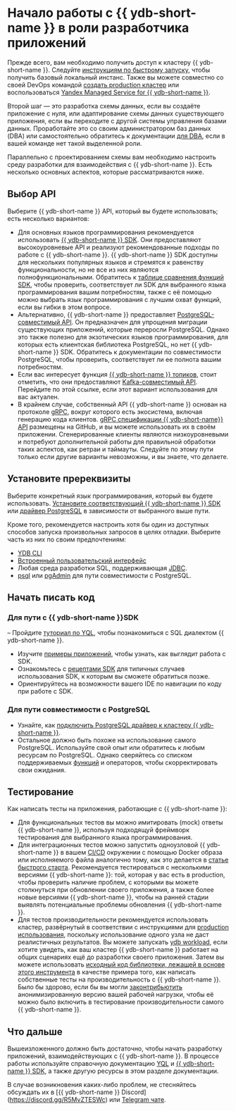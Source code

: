 # Начало работы с {{ ydb-short-name }} в роли разработчика приложений

Прежде всего, вам необходимо получить доступ к кластеру {{ ydb-short-name }}. Следуйте [инструкциям по быстрому запуску](../quickstart.md), чтобы получить базовый локальный инстанс. Также вы можете совместно со своей DevOps командой [создать production кластер](../devops/index.md) или воспользоваться [Yandex Managed Service for {{ ydb-short-name }}](https://yandex.cloud/ru/services/ydb).

Второй шаг — это разработка схемы данных, если вы создаёте приложение с нуля, или адаптирование схемы данных существующего приложения, если вы переходите с другой системы управления базами данных. Проработайте это со своим администратором баз данных (DBA) или самостоятельно обратитесь к документации [для DBA](../dev/index.md), если в вашей команде нет такой выделенной роли.

Параллельно с проектированием схемы вам необходимо настроить среду разработки для взаимодействия с {{ ydb-short-name }}. Есть несколько основных аспектов, которые рассматриваются ниже.

## Выбор API

Выберите {{ ydb-short-name }} API, который вы будете использовать; есть несколько вариантов:

- Для основных языков программирования рекомендуется использовать [{{ ydb-short-name }} SDK](../reference/ydb-sdk/index.md). Они предоставляют высокоуровневые API и реализуют рекомендованные подходы по работе с {{ ydb-short-name }}. {{ ydb-short-name }} SDK доступны для нескольких популярных языков и стремятся к равенству функциональности, но не все из них являются полнофункциональными. Обратитесь к [таблице сравнения функций SDK](../reference/ydb-sdk/feature-parity.md), чтобы проверить, соответствует ли SDK для выбранного языка программирования вашим потребностям, также с её помощью можно выбрать язык программирования с лучшим охват функций, если вы гибки в этом вопросе.
- Альтернативно, {{ ydb-short-name }} предоставляет [PostgreSQL-совместимый API](../postgresql/intro.md). Он предназначен для упрощения миграции существующих приложений, которые переросли PostgreSQL. Однако это также полезно для экзотических языков программирования, для которых есть клиентская библиотека PostgreSQL, но нет {{ ydb-short-name }} SDK. Обратитесь к документации по совместимости PostgreSQL, чтобы проверить, соответствует ли ее полнота вашим потребностям.
- Если вас интересует функция [{{ ydb-short-name }} топиков](../concepts/topic.md), стоит отметить, что они предоставляют [Kafka-совместимый API](../reference/kafka-api/index.md). Перейдите по этой ссылке, если этот вариант использования для вас актуален.
- В крайнем случае, собственный API {{ ydb-short-name }} основан на протоколе [gRPC](https://grpc.io/), вокруг которого есть экосистема, включая генерацию кода клиентов. [gRPC спецификации {{ ydb-short-name}} API](https://github.com/ydb-platform/ydb/tree/main/ydb/public/api/grpc) размещены на GitHub, и вы можете использовать их в своём приложении. Сгенерированные клиенты являются низкоуровневыми и потребуют дополнительной работы для правильной обработки таких аспектов, как ретраи и таймауты. Следуйте по этому пути только если другие варианты невозможны, и вы знаете, что делаете.
  
## Установите пререквизиты

Выберите конкретный язык программирования, который вы будете использовать. [Установите соответствующий {{ ydb-short-name }} SDK](../reference/ydb-sdk/index.md) или [драйвер PostgreSQL](https://wiki.postgresql.org/wiki/List_of_drivers) в зависимости от выбранного выше пути.

Кроме того, рекомендуется настроить хотя бы один из доступных способов запуска произвольных запросов в целях отладки. Выберите часть из них по своим предпочтениям:

* [YDB CLI](../reference/ydb-cli/install.md)
* [Встроенный пользовательский интерфейс](../reference/embedded-ui/index.md)
* Любая среда разработки SQL, поддерживающая [JDBC](https://github.com/ydb-platform/ydb-jdbc-driver).
* [psql](https://www.postgresql.org/docs/14/app-psql.html) или [pgAdmin](https://www.pgadmin.org/) для пути совместимости с PostgreSQL.

## Начать писать код

### Для пути с {{ ydb-short-name }}SDK

– Пройдите [туториал по YQL](yql-tutorial/index.md), чтобы познакомиться с SQL диалектом  {{ ydb-short-name }}.
- Изучите [примеры приложений](example-app/index.md), чтобы узнать, как выглядит работа с SDK.
- Ознакомьтесь с [рецептами SDK](../recipes/ydb-sdk/index.md) для типичных случаев использования SDK, к которым вы сможете обратиться позже.
- Ориентируйтесь на возможности вашего IDE по навигации по коду при работе с SDK.
  
### Для пути совместимости с PostgreSQL

- Узнайте, как [подключить PostgreSQL драйвер к кластеру {{ ydb-short-name }}](../postgresql/docker-connect.md).
- Остальное должно быть похоже на использование самого PostgreSQL. Используйте свой опыт или обратитесь к любым ресурсам по PostgreSQL. Однако сверяйтесь со списком поддерживаемых [функций](../postgresql/functions.md) и операторов, чтобы скорректировать свои ожидания.

## Тестирование

Как написать тесты на приложения, работающие с {{ ydb-short-name }}:

- Для функциональных тестов вы можно имитировать (mock) ответы {{ ydb-short-name }}, используя подходящуй фреймворк тестирования для выбранного языка программирования.
- Для интеграционных тестов можно запустить одноузловой {{ ydb-short-name }} в вашем [CI/CD](https://en.wikipedia.org/wiki/CI/CD) окружении с помощью Docker образа или исполняемого файла аналогично тому, как это делается в [статье быстрого старта](../quickstart.md). Рекомендуется тестироваться с несколькими версиями {{ ydb-short-name }}: той, которая у вас есть в production, чтобы проверить наличие проблем, с которыми вы можете столкнуться при обновлении своего приложения, а также более новые версиями {{ ydb-short-name }}, чтобы на ранней стадии выявлять потенциальные проблемы обновления {{ ydb-short-name }}.
- Для тестов производительности рекомендуется использовать кластер, развёрнутый в соответствии с инструкциями для [production использования](../devops/index.md), поскольку использование одного узла не даст реалистичных результатов. Вы можете запускать [ydb workload](../reference/ydb-cli/commands/workload/index.md), если хотите увидеть, как ваш кластер {{ ydb-short-name }} работает на общих сценариях ещё до разработки своего приложения. Затем вы можете использовать [исходный код библиотеки, лежащей в основе этого инструмента](https://github.com/ydb-platform/ydb/tree/main/ydb/library/workload) в качестве примера того, как написать собственные тесты на производительность с {{ ydb-short-name }}. Было бы здорово, если бы вы могли [законтрибьютить](../contributor/index.md) анонимизированную версию вашей рабочей нагрузки, чтобы её можно было включить в тестирование производительности самого {{ ydb-short-name }}.

## Что дальше

Вышеизложенного должно быть достаточно, чтобы начать разработку приложений, взаимодействующих с {{ ydb-short-name }}. В процессе работы используйте справочную документацию [YQL](../yql/reference/index.md) и [{{ ydb-short-name }} SDK](../reference/ydb-sdk/index.md), а также другую ресурсы в этом разделе документации.

В случае возникновения каких-либо проблем, не стесняйтесь обсуждать их в [{{ ydb-short-name }} Discord] (https://discord.gg/R5MvZTESWc) или [Telegram чате](https://t.me/ydb_ru).